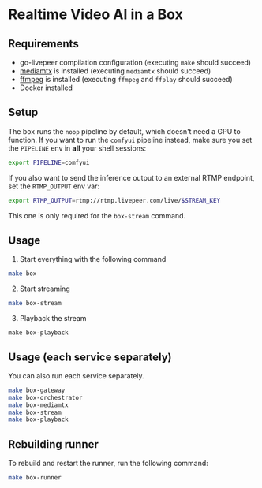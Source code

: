 # Realtime Video AI in a Box

## Requirements
- go-livepeer compilation configuration (executing `make` should succeed)
- [mediamtx](https://github.com/bluenviron/mediamtx) is installed (executing `mediamtx` should succeed)
- [ffmpeg](https://ffmpeg.org/) is installed (executing `ffmpeg` and `ffplay` should succeed)
- Docker installed

## Setup

The box runs the `noop` pipeline by default, which doesn't need a GPU to function. If you want to run the `comfyui` pipeline instead, make sure you set the `PIPELINE` env in **all** your shell sessions:
```bash
export PIPELINE=comfyui
```

If you also want to send the inference output to an external RTMP endpoint, set the `RTMP_OUTPUT` env var:
```bash
export RTMP_OUTPUT=rtmp://rtmp.livepeer.com/live/$STREAM_KEY
```

This one is only required for the `box-stream` command.

## Usage

1. Start everything with the following command
```bash
make box
```
2. Start streaming
```bash
make box-stream
```

3. Playback the stream
```
make box-playback
```

## Usage (each service separately)

You can also run each service separately.
```bash
make box-gateway
make box-orchestrator
make box-mediamtx
make box-stream
make box-playback
```

## Rebuilding runner
To rebuild and restart the runner, run the following command:
```bash
make box-runner
```
